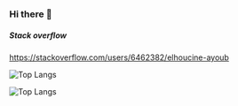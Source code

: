 ### Hi there 👋

##### Stack overflow
https://stackoverflow.com/users/6462382/elhoucine-ayoub


![Top Langs](https://github-readme-stats.vercel.app/api/top-langs/?username=ayoubElhoucine)

![Top Langs](https://awesome-github-stats.azurewebsites.net/user-stats/ayoubElhoucine?theme=tokyonight&show_icons=true&cardType=github)

<!--
**ayoubElhoucine/ayoubElhoucine** is a ✨ _special_ ✨ repository because its `README.md` (this file) appears on your GitHub profile.

Here are some ideas to get you started:

- 🔭 I’m currently working on ...
- 🌱 I’m currently learning ...
- 👯 I’m looking to collaborate on ...
- 🤔 I’m looking for help with ...
- 💬 Ask me about ...
- 📫 How to reach me: ...
- 😄 Pronouns: ...
- ⚡ Fun fact: ...
-->
